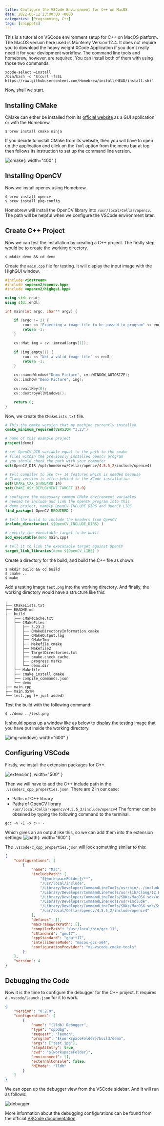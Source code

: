 ```yaml
---
title: Configure the VSCode Environment for C++ on MacOS
date: 2022-06-12 23:00:00 +0000
categories: [Programming, C++]
tags: [snippets]
---
```


This is a tutorial on VSCode environment setup for C++ on MacOS platform. The MacOS version here used is Monterey Version 12.4.  It does not require you to download the heavy weight XCode Application if you don't really need it for your devlopment workflow. The command line tools and homebrew, however, are required. You can install both of them with using those two commands.
```shell
xcode-select –install
/bin/bash -c "$(curl -fsSL https://raw.githubusercontent.com/Homebrew/install/HEAD/install.sh)"
```
Now, shall we start.


## Installing CMake
CMake can either be installed from its [official website](https://cmake.org/download/) as a GUI application or with the Homebrew.
```shell
$ brew install cmake ninja
```
If you decide to install CMake from its website, then you will have to open up the application and click on the `Tool` option from the menu bar at top then follows its instruction to set up the command line version.

![cmake](/assets/img/resources/20220613_imgs/cmake.png){: width="400" }

## Installing OpenCV
Now we install opencv using Homebrew.
```shell
$ brew install opencv
$ brew install pkg-config
```
Homebrew will install the OpenCV library into `/usr/local/Cellar/opencv`. The path will be helpful when we configure the VSCode environment later.

## Create C++ Project
Now we can test the installation by creating a C++ project. The firstly step would be to create the working directory.
```shell
$ mkdir demo && cd demo
```

Create the `main.cpp` file for testing. It will display the input image with the HighGUI window.
```cpp
#include <iostream>
#include <opencv2/opencv.hpp>
#include <opencv2/highgui.hpp>

using std::cout;
using std::endl;

int main(int argc, char** argv) {

    if (argc != 2) {
        cout << "Expecting a image file to be passed to program" << endl;
        return -1;
    }
    
    cv::Mat img = cv::imread(argv[1]);
    
    if (img.empty()) {
        cout << "Not a valid image file" << endl;
        return -1;
    }
    
    cv::namedWindow("Demo Picture", cv::WINDOW_AUTOSIZE);
    cv::imshow("Demo Picture", img);
    
    cv::waitKey(0);
    cv::destroyAllWindows();

    return 0;
}
```

Now, we create the `CMakeLists.txt` file.
```cmake
# This the cmake version that my machine currently installed
cmake_minimum_required(VERSION "3.23")

# name of this example project
project(demo)

# set OpenCV_DIR variable equal to the path to the cmake
# files within the previously installed opencv program
# you should check the path with your computer
set(OpenCV_DIR /opt/homebrew/Cellar/opencv/4.5.5_2/include/opencv4)

# Tell compiler to use C++ 14 features which is needed because
# Clang version is often behind in the XCode installation
set(CMAKE_CXX_STANDARD 14)
set(CMAKE_OSX_DEPLOYMENT_TARGET 13.0)

# configure the necessary common CMake environment variables
# needed to include and link the OpenCV program into this
# demo project, namely OpenCV_INCLUDE_DIRS and OpenCV_LIBS
find_package( OpenCV REQUIRED )

# tell the build to include the headers from OpenCV
include_directories( ${OpenCV_INCLUDE_DIRS} )

# specify the executable target to be built
add_executable(demo main.cpp)

# tell it to link the executable target against OpenCV
target_link_libraries(demo ${OpenCV_LIBS} )
```

Create a directory for the build, and build the C++ file as shown:
```shell
$ mkdir build && cd build
$ cmake ..
$ make
```

Add a testing image `test.png` into the working directory. And finally, the working directory would have a structure like this:
```
.
├── CMakeLists.txt
├── README.md
├── build
│   ├── CMakeCache.txt
│   ├── CMakeFiles
│   │   ├── 3.23.2
│   │   ├── CMakeDirectoryInformation.cmake
│   │   ├── CMakeOutput.log
│   │   ├── CMakeTmp
│   │   ├── Makefile.cmake
│   │   ├── Makefile2
│   │   ├── TargetDirectories.txt
│   │   ├── cmake.check_cache
│   │   ├── progress.marks
│   │   └── demo.dir
│   ├── Makefile
│   ├── cmake_install.cmake
│   ├── compile_commands.json
│   └── demo
├── main.cpp
├── main.dSYM
└── test.jpg (+ just added)
```

Test the build with the following command:
```shell
$ ./demo ../test.png
```
It should opens up a window like as below to display the testing image that you have put inside the working directory.

![img-window](/assets/img/resources/20220613_imgs/img_window.png){: width="600" }

## Configuring VSCode
Firstly, we install the extension packages for C++.

![extension](/assets/img/resources/20220613_imgs/extension.png){: width="500" }

Then we will have to add the C++ include path in the `.vscode/c_cpp_properties.json`. There are 2 in our case:
- Paths of C++ library
- Paths of OpenCV library `/usr/local/Cellar/opencv/4.5.5_2/include/opencv4`
The former can be obtained by typing the following command to the terminal.
```shell
gcc -v -E -x c++ -
```

Which gives an an output like this, so we can add them into the extension settings:
![path](/assets/img/resources/20220613_imgs/path.png){: width="600" }

The `.vscode/c_cpp_properties.json` will look something similar to this:
```json
{
    "configurations": [
        {
            "name": "Mac",
            "includePath": [
                "${workspaceFolder}/**",
                "/usr/local/include",
                "/Library/Developer/CommandLineTools/usr/bin/../include/c++/v1",
                "/Library/Developer/CommandLineTools/usr/lib/clang/12.0.0/include",
                "/Library/Developer/CommandLineTools/SDKs/MacOSX.sdk/usr/include",
                "/Library/Developer/CommandLineTools/usr/include",
                "/Library/Developer/CommandLineTools/SDKs/MacOSX.sdk/System/Library/Frameworks",
                "/usr/local/Cellar/opencv/4.5.5_2/include/opencv4"
            ],
            "defines": [],
            "macFrameworkPath": [],
            "compilerPath": "/usr/local/bin/gcc-11",
            "cStandard": "gnu17",
            "cppStandard": "gnu++17",
            "intelliSenseMode": "macos-gcc-x64",
            "configurationProvider": "ms-vscode.cmake-tools"
        }
    ],
    "version": 4
}

```

## Debugging the Code
Now it is the time to configure the debugger for the C++ project. It requires a `.vscode/launch.json` for it to work.
```json
{
    "version": "0.2.0",
    "configurations": [
        {
            "name": "(lldb) Debugger",
            "type": "cppdbg",
            "request": "launch",
            "program": "${workspaceFolder}/build/demo",
            "args": ["test.jpg"],
            "stopAtEntry": true,
            "cwd": "${workspaceFolder}",
            "environment": [],
            "externalConsole": false,
            "MIMode": "lldb"
        }
    ]
}
```

We can open up the debugger view from the VSCode sidebar. And It will run as follows:

![debugger](/assets/img/resources/20220613_imgs/debugger.png)

More information about the debugging configurations can be found from the official [VSCode documentation](https://code.visualstudio.com/docs/cpp/config-clang-mac#_customize-debugging-with-launchjson).
